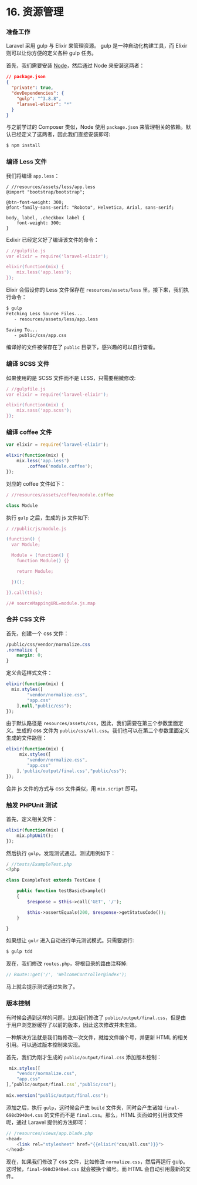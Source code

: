 # 16. 资源管理

### 准备工作

Laravel 采用 gulp 与 Elixir 来管理资源。 gulp 是一种自动化构建工具，而 Elixir 则可以让你方便的定义各种 gulp 任务。

首先，我们需要安装 [Node](http://www.golaravel.com/laravel/docs/5.0/elixir/)，然后通过 Node 来安装这两者：

```json
// package.json
{
  "private": true,
  "devDependencies": {
    "gulp": "^3.8.8",
    "laravel-elixir": "*"
  }
}
```

与之前学过的 Composer 类似，Node 使用 `package.json` 来管理相关的依赖。默认已经定义了这两者，因此我们直接安装即可:

```sh
$ npm install
```

### 编译 Less 文件

我们将编译 `app.less`：

```less
/ //resources/assets/less/app.less
@import "bootstrap/bootstrap";

@btn-font-weight: 300;
@font-family-sans-serif: "Roboto", Helvetica, Arial, sans-serif;

body, label, .checkbox label {
	font-weight: 300;
}
```

Exlixir 已经定义好了编译该文件的命令：

```js
/ //gulpfile.js
var elixir = require('laravel-elixir');

elixir(function(mix) {
    mix.less('app.less');
});
```

Elixir 会假设你的 Less 文件保存在 `resources/assets/less` 里。接下来，我们执行命令：

```sh
$ gulp
Fetching Less Source Files...
   - resources/assets/less/app.less

Saving To...
   - public/css/app.css
```

编译好的文件被保存在了 `public` 目录下，感兴趣的可以自行查看。

### 编译 SCSS 文件

如果使用的是 SCSS 文件而不是 LESS，只需要稍微修改:

```js
/ //gulpfile.js
var elixir = require('laravel-elixir');

elixir(function(mix) {
    mix.sass('app.scss');
});
```

### 编译 coffee 文件

```js
var elixir = require('laravel-elixir');

elixir(function(mix) {
    mix.less('app.less')
    	.coffee('module.coffee');
});
```

对应的 coffee 文件如下：

```js
/ //resources/assets/coffee/module.coffee

class Module
```

执行 `gulp` 之后，生成的 js 文件如下:

```js
/ //public/js/module.js

(function() {
  var Module;

  Module = (function() {
    function Module() {}

    return Module;

  })();

}).call(this);

//# sourceMappingURL=module.js.map
```

### 合并 CSS 文件

首先，创建一个 css 文件：

```css
/public/css/vendor/normalize.css
.normalize {
	margin: 0;
}
```

定义合适样式文件：

```js
elixir(function(mix) {
  mix.styles([
        "vendor/normalize.css",
        "app.css"
    ],null,"public/css");
});
```

由于默认路径是 `resources/assets/css`，因此，我们需要在第三个参数里面定义。生成的 css 文件为 `public/css/all.css`。我们也可以在第二个参数里面定义生成的文件路径：

```js
elixir(function(mix) {
     mix.styles([
        "vendor/normalize.css",
        "app.css"
    ],'public/output/final.css',"public/css");
});
```

合并 js 文件的方式与 css 文件类似，用 `mix.script` 即可。

### 触发 PHPUnit 测试

首先，定义相关文件：

```js
elixir(function(mix) {
    mix.phpUnit();
});
```

然后执行 `gulp`，发现测试通过。测试用例如下：

```php
/ //tests/ExampleTest.php
<?php

class ExampleTest extends TestCase {

	public function testBasicExample()
	{
		$response = $this->call('GET', '/');

		$this->assertEquals(200, $response->getStatusCode());
	}

}
```

如果想让 `gulr` 进入自动进行单元测试模式。只需要运行:

```sh
$ gulp tdd
```

现在，我们修改 `routes.php`，将根目录的路由注释掉:

```php
// Route::get('/', 'WelcomeController@index');
```

马上就会提示测试通过失败了。

### 版本控制

有时候会遇到这样的问题，比如我们修改了 `public/output/final.css`，但是由于用户浏览器缓存了以前的版本，因此这次修改并未生效。

一种解决方法就是我们每修改一次文件，就给文件编个号，并更新 HTML 的相关引用。可以通过版本控制来实现。

首先，我们为刚才生成的 `public/output/final.css` 添加版本控制：

```js
 mix.styles([
    "vendor/normalize.css",
    "app.css"
],’public/output/final.css’,"public/css");
 
mix.version("public/output/final.css");
```

添加之后，执行 `gulp`，这时候会产生 `build` 文件夹，同时会产生诸如  `final-698d3940e4.css` 的文件而不是 `final.css`。那么，HTML 页面如何引用该文件呢，通过 Laravel 提供的方法即可：

```php
// /resources/views/app.blade.php
<head>
	<link rel="stylesheet" href="{{elixir("css/all.css")}}">
</head>
```

现在，如果我们修改了 css 文件，比如修改 `normalize.css`，然后再运行 gulp。这时候，`final-698d3940e4.css` 就会被换个编号。而 HTML 会自动引用最新的文件。


